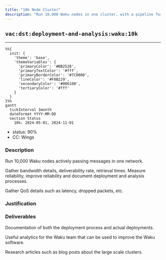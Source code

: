 ```yaml
---
title: "10k Node Cluster"
description: "Run 10,000 Waku nodes in one cluster, with a pipeline for analysis and measurements."
---
```

## `vac:dst:deployment-and-analysis:waku:10k`
---

```mermaid
%%{ 
  init: { 
    'theme': 'base', 
    'themeVariables': { 
      'primaryColor': '#BB2528', 
      'primaryTextColor': '#fff', 
      'primaryBorderColor': '#7C0000', 
      'lineColor': '#F8B229', 
      'secondaryColor': '#006100', 
      'tertiaryColor': '#fff' 
    } 
  } 
}%%
gantt
  tickInterval 1month
  dateFormat YYYY-MM-DD 
  section Status
    10k: 2024-05-01, 2024-11-01
```

- status: 90%
- CC: Wings

### Description

Run 10,000 Waku nodes actively passing messages in one network.

Gather bandwidth details, deliverability rate, retrieval times. Measure reliability, improve reliability and document deployment and analysis processes.

Gather QoS details such as latency, dropped packets, etc.

### Justification

### Deliverables
Documentation of both the deployment process and actual deployments.

Useful analytics for the Waku team that can be used to improve the Waku software.

Research articles such as blog posts about the large scale clusters.

